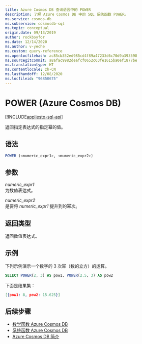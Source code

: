 ```yaml
---
title: Azure Cosmos DB 查询语言中的 POWER
description: 了解 Azure Cosmos DB 中的 SQL 系统函数 POWER。
ms.service: cosmos-db
ms.subservice: cosmosdb-sql
ms.topic: conceptual
origin.date: 09/13/2019
author: rockboyfor
ms.date: 12/14/2020
ms.author: v-yeche
ms.custom: query-reference
ms.openlocfilehash: ac85cb352ed985cd4f89a47233d6c70d9a393598
ms.sourcegitcommit: a8afac9982deafcf0652c63fe1615ba0ef1877be
ms.translationtype: HT
ms.contentlocale: zh-CN
ms.lasthandoff: 12/08/2020
ms.locfileid: "96850675"
---
```

# <a name="power-azure-cosmos-db"></a>POWER (Azure Cosmos DB)
[!INCLUDE[appliesto-sql-api](includes/appliesto-sql-api.md)]

 返回指定表达式的指定幂的值。  

## <a name="syntax"></a>语法

```sql
POWER (<numeric_expr1>, <numeric_expr2>)  
```  

## <a name="arguments"></a>参数

*numeric_expr1*  
  为数值表达式。  

*numeric_expr2*  
  是要将 *numeric_expr1* 提升到的幂次。  

## <a name="return-types"></a>返回类型

  返回数值表达式。  

## <a name="examples"></a>示例

  下列示例演示一个数字的 3 次幂（数的立方）的运算。  

```sql
SELECT POWER(2, 3) AS pow1, POWER(2.5, 3) AS pow2  
```  

 下面是结果集：  

```json
[{pow1: 8, pow2: 15.625}]  
```  

## <a name="next-steps"></a>后续步骤

- [数学函数 Azure Cosmos DB](sql-query-mathematical-functions.md)
- [系统函数 Azure Cosmos DB](sql-query-system-functions.md)
- [Azure Cosmos DB 简介](introduction.md)

<!-- Update_Description: update meta properties, wording update, update link -->